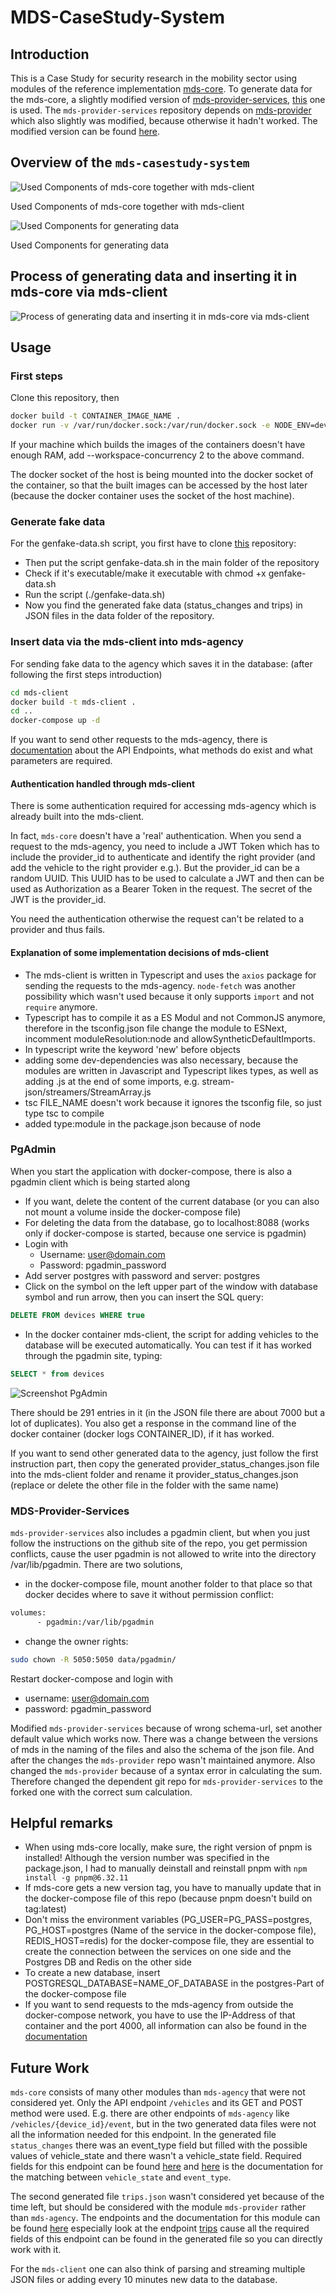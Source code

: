 # MDS-CaseStudy-System

## Introduction

This is a Case Study for security research in the mobility sector using modules of the reference implementation [mds-core](https://github.com/lacuna-tech/mds-core). To generate data for the mds-core, a slightly modified version of [mds-provider-services](https://github.com/CityofSantaMonica/mds-provider-services), [this](https://github.com/KASTEL-MobilityLab/mds-provider-services) one is used. The `mds-provider-services` repository depends on [mds-provider](https://github.com/cityofsantamonica/mds-provider) which also slightly was modified, because otherwise it hadn't worked. The modified version can be found [here](https://github.com/KASTEL-MobilityLab/mds-provider).

## Overview of the `mds-casestudy-system`

![Used Components of mds-core together with mds-client](images/componentdiagram_mds-client.png)

Used Components of mds-core together with mds-client

![Used Components for generating data](images/componentdiagram_gen-data.png)

Used Components for generating data


## Process of generating data and inserting it in mds-core via mds-client
![Process of generating data and inserting it in mds-core via mds-client](images/sequencediagram.png)

## Usage

### First steps

Clone this repository, then

```sh
docker build -t CONTAINER_IMAGE_NAME .
docker run -v /var/run/docker.sock:/var/run/docker.sock -e NODE_ENV=development CONTAINER_IMAGE_NAME image 
```

If your machine which builds the images of the containers doesn't have enough RAM, add 
--workspace-concurrency 2
to the above command.

The docker socket of the host is being mounted into the docker socket of the container, so that the built images can be accessed by the host later (because the docker container uses the socket of the host machine).


### Generate fake data

For the genfake-data.sh script, you first have to clone [this](https://github.com/KASTEL-MobilityLab/mds-provider-services) repository:

  - Then put the script genfake-data.sh in the main folder of the repository
  - Check if it's executable/make it executable with chmod +x genfake-data.sh
  - Run the script (./genfake-data.sh)
  - Now you find the generated fake data (status_changes and trips) in JSON files in the data folder of the repository. 
  
### Insert data via the mds-client into mds-agency

For sending fake data to the agency which saves it in the database: (after following the first steps introduction)

  ```sh
  cd mds-client
  docker build -t mds-client .
  cd ..
  docker-compose up -d
  ```

If you want to send other requests to the mds-agency, there is [documentation](https://github.com/openmobilityfoundation/mobility-data-specification/tree/main/agency) about the API Endpoints, what methods do exist and what parameters are required.


#### Authentication handled through mds-client

There is some authentication required for accessing mds-agency which is already built into the mds-client.

In fact, `mds-core` doesn't have a 'real' authentication. When you send a request to the mds-agency, you need to include a JWT Token which has to include the provider_id to authenticate and identify the right provider (and add the vehicle to the right provider e.g.). But the provider_id can be a random UUID. This UUID has to be used to calculate a JWT and then can be used as Authorization as a Bearer Token in the request.
The secret of the JWT is the provider_id.

You need the authentication otherwise the request can't be related to a provider and thus fails.


#### Explanation of some implementation decisions of mds-client

- The mds-client is written in Typescript and uses the `axios` package for sending the requests to the mds-agency. `node-fetch` was another possibility which wasn't used because it only supports `import` and not `require` anymore. 
- Typescript has to compile it as a ES Modul and not CommonJS anymore, therefore in the tsconfig.json file change the module to ESNext, incomment moduleResolution:node and allowSyntheticDefaultImports.
- In typescript write the keyword 'new' before objects
- adding some dev-dependencies was also necessary, because the modules are written in Javascript and Typescript likes types, as well as adding .js at the end of some imports, e.g. stream-json/streamers/StreamArray.js
- tsc FILE_NAME doesn't work because it ignores the tsconfig file, so just type tsc to compile
- added type:module in the package.json because of node



### PgAdmin

When you start the application with docker-compose, there is also a pgadmin client which is being started along

  * If you want, delete the content of the current database (or you can also not mount a volume inside the docker-compose file)
  * For deleting the data from the database, go to localhost:8088 (works only if docker-compose is started, because one service is pgadmin)
  * Login with 
    - Username: user@domain.com
    - Password: pgadmin_password
  * Add server postgres with password and server: postgres
  * Click on the symbol on the left upper part of the window with database symbol and run arrow, then you can insert the SQL query:
  ```sql
  DELETE FROM devices WHERE true
  ```
  * In the docker container mds-client, the script for adding vehicles to the database will be executed automatically. You can test if it has worked through the pgadmin site, typing: 
  ``` sql
  SELECT * from devices
  ```

![Screenshot PgAdmin](images/screenshot-pgadmin.png)

  There should be 291 entries in it (in the JSON file there are about 7000 but a lot of duplicates). You also get a response in the command line of the docker container (docker logs CONTAINER_ID), if it has worked.
  
If you want to send other generated data to the agency, just follow the first instruction part, then copy the generated provider_status_changes.json file into the mds-client folder and rename it provider_status_changes.json (replace or delete the other file in the folder with the same name)


### MDS-Provider-Services

`mds-provider-services` also includes a pgadmin client, but when you just follow the instructions on the github site of the repo, you get permission conflicts, cause the user pgadmin is not allowed to write into the directory /var/lib/pgadmin. There are two solutions, 
- in the docker-compose file, mount another folder to that place so that docker decides where to save it without permission conflict: 
```sh
volumes:
      - pgadmin:/var/lib/pgadmin   
```
- change the owner rights:
```sh
sudo chown -R 5050:5050 data/pgadmin/
```
Restart docker-compose and login with 
- username: user@domain.com
- password: pgadmin_password


Modified `mds-provider-services` because of wrong schema-url, set another default value which works now. There was a change between the versions of mds in the naming of the files and also the schema of the json file. And after the changes the `mds-provider` repo wasn't maintained anymore.
Also changed the `mds-provider` because of a syntax error in calculating the sum. Therefore changed the dependent git repo for `mds-provider-services` to the forked one with the correct sum calculation. 



## Helpful remarks

* When using mds-core locally, make sure, the right version of pnpm is installed! Although the version number was specified in the package.json, I had to manually deinstall and reinstall pnpm with `npm install -g pnpm@6.32.11`
* If mds-core gets a new version tag, you have to manually update that in the docker-compose file of this repo (because pnpm doesn't build on tag:latest)
* Don't miss the environment variables (PG_USER=PG_PASS=postgres, PG_HOST=postgres (Name of the service in the docker-compose file), REDIS_HOST=redis) for the docker-compose file, they are essential to create the connection between the services on one side and the Postgres DB and Redis on the other side
* To create a new database, insert POSTGRESQL_DATABASE=NAME_OF_DATABASE in the postgres-Part of the docker-compose file
* If you want to send requests to the mds-agency from outside the docker-compose network, you have to use the IP-Address of that container and the port 4000, all information can also be found in the [documentation](https://github.com/openmobilityfoundation/mobility-data-specification/tree/main/agency)
  

## Future Work

`mds-core` consists of many other modules than `mds-agency` that were not considered yet. Only the API endpoint `/vehicles` and its GET and POST method were used. E.g. there are other endpoints of `mds-agency` like `/vehicles/{device_id}/event`, but in the two generated data files were not all the information needed for this endpoint. In the generated file `status_changes` there was an event_type field but filled with the possible values of vehicle_state and there wasn't a vehicle_state field.
Required fields for this endpoint can be found [here](https://github.com/openmobilityfoundation/mobility-data-specification/tree/main/agency#vehicle---event) and [here](https://github.com/openmobilityfoundation/mobility-data-specification/blob/main/general-information.md#vehicle-state-events) is the documentation for the matching between `vehicle_state` and `event_type`.

The second generated file `trips.json` wasn't considered yet because of the time left, but should be considered with the module `mds-provider` rather than `mds-agency`. The endpoints and the documentation for this module can be found [here](https://github.com/openmobilityfoundation/mobility-data-specification/tree/main/provider) especially look at the endpoint [trips](https://github.com/openmobilityfoundation/mobility-data-specification/tree/main/provider#trips) cause all the required fields of this endpoint can be found in the generated file so you can directly work with it.

For the `mds-client` one can also think of parsing and streaming multiple JSON files or adding every 10 minutes new data to the database.

